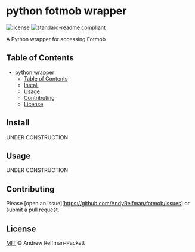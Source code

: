 # python fotmob wrapper

[![license](https://img.shields.io/github/license/bgrnwd/fotmob.svg)](LICENSE)
[![standard-readme compliant](https://img.shields.io/badge/readme%20style-standard-brightgreen.svg?style=flat-square)](https://github.com/RichardLitt/standard-readme)

A Python wrapper for accessing Fotmob

## Table of Contents

- [python wrapper](#fotmob)
  - [Table of Contents](#table-of-contents)
  - [Install](#install)
  - [Usage](#usage)
  - [Contributing](#contributing)
  - [License](#license)

## Install

UNDER CONSTRUCTION

## Usage

UNDER CONSTRUCTION

## Contributing

Please [open an issue][https://github.com/AndyReifman/fotmob/issues]  or submit a pull request.


## License

[MIT](./LICENSE) © Andrew Reifman-Packett
